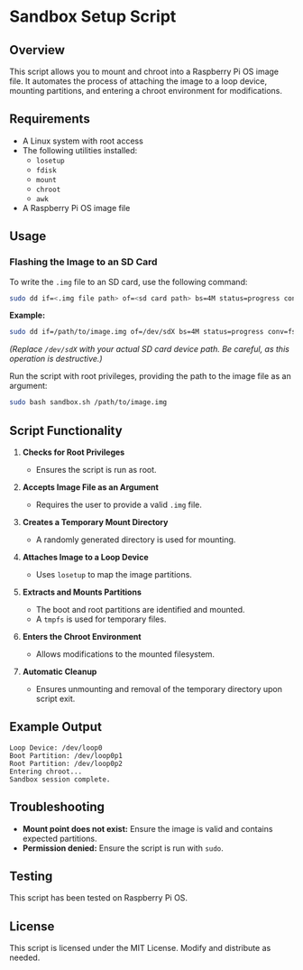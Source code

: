 # Sandbox Setup Script

## Overview
This script allows you to mount and chroot into a Raspberry Pi OS image file. It automates the process of attaching the image to a loop device, mounting partitions, and entering a chroot environment for modifications.

## Requirements
- A Linux system with root access
- The following utilities installed:
  - `losetup`
  - `fdisk`
  - `mount`
  - `chroot`
  - `awk`
- A Raspberry Pi OS image file

## Usage

### Flashing the Image to an SD Card
To write the `.img` file to an SD card, use the following command:

```bash
sudo dd if=<.img file path> of=<sd card path> bs=4M status=progress conv=fsync
```

**Example:**
```bash
sudo dd if=/path/to/image.img of=/dev/sdX bs=4M status=progress conv=fsync
```
*(Replace `/dev/sdX` with your actual SD card device path. Be careful, as this operation is destructive.)*

Run the script with root privileges, providing the path to the image file as an argument:

```bash
sudo bash sandbox.sh /path/to/image.img
```

## Script Functionality
1. **Checks for Root Privileges**
   - Ensures the script is run as root.

2. **Accepts Image File as an Argument**
   - Requires the user to provide a valid `.img` file.

3. **Creates a Temporary Mount Directory**
   - A randomly generated directory is used for mounting.

4. **Attaches Image to a Loop Device**
   - Uses `losetup` to map the image partitions.

5. **Extracts and Mounts Partitions**
   - The boot and root partitions are identified and mounted.
   - A `tmpfs` is used for temporary files.

6. **Enters the Chroot Environment**
   - Allows modifications to the mounted filesystem.

7. **Automatic Cleanup**
   - Ensures unmounting and removal of the temporary directory upon script exit.

## Example Output
```
Loop Device: /dev/loop0
Boot Partition: /dev/loop0p1
Root Partition: /dev/loop0p2
Entering chroot...
Sandbox session complete.
```

## Troubleshooting
- **Mount point does not exist:** Ensure the image is valid and contains expected partitions.
- **Permission denied:** Ensure the script is run with `sudo`.

## Testing
This script has been tested on Raspberry Pi OS.

## License
This script is licensed under the MIT License. Modify and distribute as needed.

